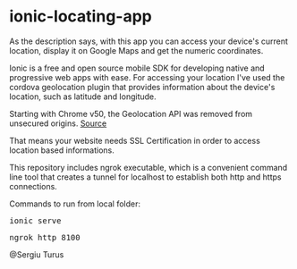 # ionic-locating-app

As the description says, with this app you can access your device's current location, display it on Google Maps and get the numeric coordinates.

Ionic is a free and open source mobile SDK for developing native and progressive web apps with ease. For accessing your location I've used the cordova geolocation plugin that provides information about the device's location, such as latitude and longitude.

Starting with Chrome v50, the Geolocation API was removed from unsecured origins. <a href="https://developers.google.com/web/updates/2016/04/geolocation-on-secure-contexts-only">Source</a>

That means your website needs SSL Certification in order to access location based informations. 

This repository includes ngrok executable, which is a convenient command line tool that creates a tunnel for localhost to establish both http and https connections.

Commands to run from local folder: 
<pre>ionic serve</pre>
<pre>ngrok http 8100</pre>
 
 @Sergiu Turus
